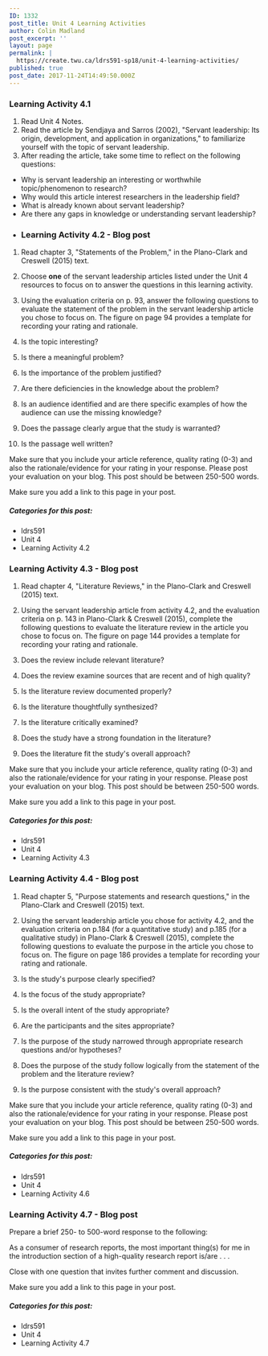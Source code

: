 ```yaml
---
ID: 1332
post_title: Unit 4 Learning Activities
author: Colin Madland
post_excerpt: ''
layout: page
permalink: |
  https://create.twu.ca/ldrs591-sp18/unit-4-learning-activities/
published: true
post_date: 2017-11-24T14:49:50.000Z
---
```


### Learning Activity 4.1

1. Read Unit 4 Notes.
2. Read the article by Sendjaya and Sarros \(2002\), "Servant leadership: Its origin, development, and application in organizations," to familiarize yourself with the topic of servant leadership.
3. After reading the article, take some time to reflect on the following questions:

* Why is servant leadership an interesting or worthwhile topic/phenomenon to research?
* Why would this article interest researchers in the leadership field? 
* What is already known about servant leadership? 
* Are there any gaps in knowledge or understanding servant leadership?
* ### Learning Activity 4.2 - Blog post

1. Read chapter 3, "Statements of the Problem," in the Plano-Clark and Creswell \(2015\) text. 
2. Choose **one** of the servant leadership articles listed under the Unit 4 resources to focus on to answer the questions in this learning activity.
3. Using the evaluation criteria on p. 93, answer the following questions to evaluate the statement of the problem in the servant leadership article you chose to focus on. The figure on page 94 provides a template for recording your rating and rationale.

4. Is the topic interesting?

5. Is there a meaningful problem?
6. Is the importance of the problem justified?
7. Are there deficiencies in the knowledge about the problem?
8. Is an audience identified and are there specific examples of how the audience can use the missing knowledge?
9. Does the passage clearly argue that the study is warranted?
10. Is the passage well written?

Make sure that you include your article reference, quality rating \(0-3\) and also the rationale/evidence for your rating in your response.  Please post your evaluation on your blog. This post should be between 250-500 words.

Make sure you add a link to this page in your post.

##### Categories for this post:

* ldrs591
* Unit 4
* Learning Activity 4.2

### Learning Activity 4.3 - Blog post

1. Read chapter 4, "Literature Reviews," in the Plano-Clark and Creswell \(2015\) text.
2. Using the servant leadership article from activity 4.2, and the evaluation criteria on p. 143 in Plano-Clark & Creswell \(2015\), complete the following questions to evaluate the literature review in the article you chose to focus on. The figure on page 144 provides a template for recording your rating and rationale.

3. Does the review include relevant literature?

4. Does the review examine sources that are recent and of high quality?
5. Is the literature review documented properly?
6. Is the literature thoughtfully synthesized?
7. Is the literature critically examined?
8. Does the study have a strong foundation in the literature?
9. Does the literature fit the study's overall approach?

Make sure that you include your article reference, quality rating \(0-3\) and also the rationale/evidence for your rating in your response.  Please post your evaluation on your blog.  This post should be between 250-500 words.

Make sure you add a link to this page in your post.

##### Categories for this post:

* ldrs591
* Unit 4
* Learning Activity 4.3

### Learning Activity 4.4 - Blog post

1. Read chapter 5, "Purpose statements and research questions," in the Plano-Clark and Creswell \(2015\) text.
2. Using the servant leadership article you chose for activity 4.2, and the evaluation criteria on p.184 \(for a quantitative study\) and p.185 \(for a qualitative study\) in Plano-Clark & Creswell \(2015\), complete the following questions to evaluate the purpose in the article you chose to focus on. The figure on page 186 provides a template for recording your rating and rationale.

3. Is the study's purpose clearly specified?

4. Is the focus of the study appropriate?
5. Is the overall intent of the study appropriate?
6. Are the participants and the sites appropriate?
7. Is the purpose of the study narrowed through appropriate research questions and/or hypotheses?
8. Does the purpose of the study follow logically from the statement of the problem and the literature review?
9. Is the purpose consistent with the study's overall approach?

Make sure that you include your article reference, quality rating \(0-3\) and also the rationale/evidence for your rating in your response.  Please post your evaluation on your blog. This post should be between 250-500 words.

Make sure you add a link to this page in your post.

##### Categories for this post:

* ldrs591
* Unit 4
* Learning Activity 4.6

### Learning Activity 4.7 - Blog post

Prepare a brief 250- to 500-word response to the following:

As a consumer of research reports, the most important thing\(s\) for me in the introduction section of a high-quality research report is/are . . .

Close with one question that invites further comment and discussion.

Make sure you add a link to this page in your post.

##### Categories for this post:

* ldrs591
* Unit 4
* Learning Activity 4.7



